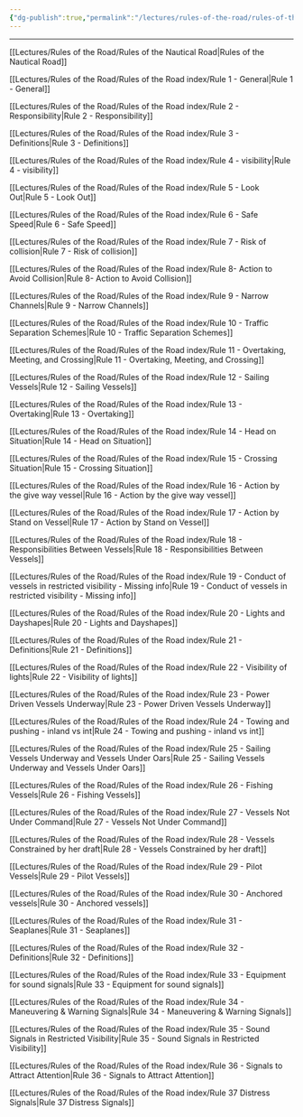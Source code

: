 ```yaml
---
{"dg-publish":true,"permalink":"/lectures/rules-of-the-road/rules-of-the-road-index/rotr-index/","tags":["gardenEntry"]}
---
```


***


[[Lectures/Rules of the Road/Rules of the Nautical Road\|Rules of the Nautical Road]]

[[Lectures/Rules of the Road/Rules of the Road index/Rule 1 - General\|Rule 1 - General]]

[[Lectures/Rules of the Road/Rules of the Road index/Rule 2 - Responsibility\|Rule 2 - Responsibility]]

[[Lectures/Rules of the Road/Rules of the Road index/Rule 3 - Definitions\|Rule 3 - Definitions]]

[[Lectures/Rules of the Road/Rules of the Road index/Rule 4 - visibility\|Rule 4 - visibility]]

[[Lectures/Rules of the Road/Rules of the Road index/Rule 5 - Look Out\|Rule 5 - Look Out]]

[[Lectures/Rules of the Road/Rules of the Road index/Rule 6 - Safe Speed\|Rule 6 - Safe Speed]]

[[Lectures/Rules of the Road/Rules of the Road index/Rule 7 - Risk of collision\|Rule 7 - Risk of collision]]

[[Lectures/Rules of the Road/Rules of the Road index/Rule 8- Action to Avoid Collision\|Rule 8- Action to Avoid Collision]]

[[Lectures/Rules of the Road/Rules of the Road index/Rule 9 - Narrow Channels\|Rule 9 - Narrow Channels]]

[[Lectures/Rules of the Road/Rules of the Road index/Rule 10 - Traffic Separation Schemes\|Rule 10 - Traffic Separation Schemes]]

[[Lectures/Rules of the Road/Rules of the Road index/Rule 11 - Overtaking, Meeting, and Crossing\|Rule 11 - Overtaking, Meeting, and Crossing]]

[[Lectures/Rules of the Road/Rules of the Road index/Rule 12 - Sailing Vessels\|Rule 12 - Sailing Vessels]]

[[Lectures/Rules of the Road/Rules of the Road index/Rule 13 - Overtaking\|Rule 13 - Overtaking]]

[[Lectures/Rules of the Road/Rules of the Road index/Rule 14 - Head on Situation\|Rule 14 - Head on Situation]]

[[Lectures/Rules of the Road/Rules of the Road index/Rule 15 - Crossing Situation\|Rule 15 - Crossing Situation]]

[[Lectures/Rules of the Road/Rules of the Road index/Rule 16 - Action by the give way vessel\|Rule 16 - Action by the give way vessel]]

[[Lectures/Rules of the Road/Rules of the Road index/Rule 17 - Action by Stand on Vessel\|Rule 17 - Action by Stand on Vessel]]

[[Lectures/Rules of the Road/Rules of the Road index/Rule 18 - Responsibilities Between Vessels\|Rule 18 - Responsibilities Between Vessels]]

[[Lectures/Rules of the Road/Rules of the Road index/Rule 19 - Conduct of vessels in restricted visibility - Missing info\|Rule 19 - Conduct of vessels in restricted visibility - Missing info]]

[[Lectures/Rules of the Road/Rules of the Road index/Rule 20 - Lights and Dayshapes\|Rule 20 - Lights and Dayshapes]]

[[Lectures/Rules of the Road/Rules of the Road index/Rule 21 - Definitions\|Rule 21 - Definitions]]

[[Lectures/Rules of the Road/Rules of the Road index/Rule 22 - Visibility of lights\|Rule 22 - Visibility of lights]]

[[Lectures/Rules of the Road/Rules of the Road index/Rule 23 - Power Driven Vessels Underway\|Rule 23 - Power Driven Vessels Underway]]

[[Lectures/Rules of the Road/Rules of the Road index/Rule 24 - Towing and pushing - inland vs int\|Rule 24 - Towing and pushing - inland vs int]]

[[Lectures/Rules of the Road/Rules of the Road index/Rule 25 - Sailing Vessels Underway and Vessels Under Oars\|Rule 25 - Sailing Vessels Underway and Vessels Under Oars]]

[[Lectures/Rules of the Road/Rules of the Road index/Rule 26 - Fishing Vessels\|Rule 26 - Fishing Vessels]]

[[Lectures/Rules of the Road/Rules of the Road index/Rule 27 - Vessels Not Under Command\|Rule 27 - Vessels Not Under Command]]

[[Lectures/Rules of the Road/Rules of the Road index/Rule 28 - Vessels Constrained by her draft\|Rule 28 - Vessels Constrained by her draft]]

[[Lectures/Rules of the Road/Rules of the Road index/Rule 29 - Pilot Vessels\|Rule 29 - Pilot Vessels]]

[[Lectures/Rules of the Road/Rules of the Road index/Rule 30 - Anchored vessels\|Rule 30 - Anchored vessels]]

[[Lectures/Rules of the Road/Rules of the Road index/Rule 31 - Seaplanes\|Rule 31 - Seaplanes]]

[[Lectures/Rules of the Road/Rules of the Road index/Rule 32 - Definitions\|Rule 32 - Definitions]]

[[Lectures/Rules of the Road/Rules of the Road index/Rule 33 - Equipment for sound signals\|Rule 33 - Equipment for sound signals]]

[[Lectures/Rules of the Road/Rules of the Road index/Rule 34 - Maneuvering & Warning Signals\|Rule 34 - Maneuvering & Warning Signals]]

[[Lectures/Rules of the Road/Rules of the Road index/Rule 35 - Sound Signals in Restricted Visibility\|Rule 35 - Sound Signals in Restricted Visibility]]

[[Lectures/Rules of the Road/Rules of the Road index/Rule 36 - Signals to Attract Attention\|Rule 36 - Signals to Attract Attention]]

[[Lectures/Rules of the Road/Rules of the Road index/Rule 37 Distress Signals\|Rule 37 Distress Signals]]
